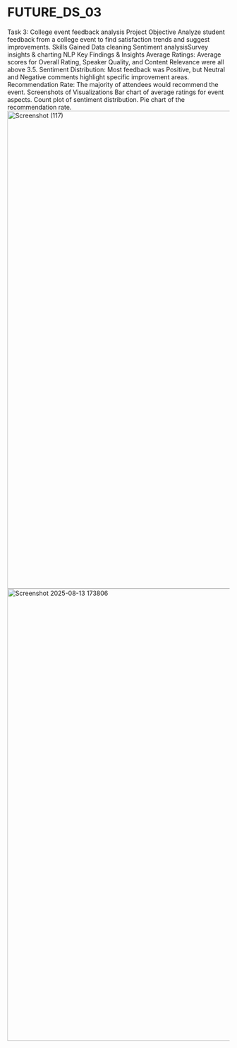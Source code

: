 # FUTURE_DS_03
Task 3: College event feedback analysis 
Project Objective
​Analyze student feedback from a college event to find satisfaction trends and suggest improvements.
​Skills Gained
​Data cleaning
​Sentiment analysis
​Survey insights & charting
​NLP
​Key Findings & Insights
​Average Ratings: Average scores for Overall Rating, Speaker Quality, and Content Relevance were all above 3.5.
​Sentiment Distribution: Most feedback was Positive, but Neutral and Negative comments highlight specific improvement areas.
​Recommendation Rate: The majority of attendees would recommend the event.
​Screenshots of Visualizations
​Bar chart of average ratings for event aspects.
​Count plot of sentiment distribution.
​Pie chart of the recommendation rate.<img width="1920" height="1080" alt="Screenshot (117)" src="https://github.com/user-attachments/assets/af961cc4-1279-4b2a-8b9a-ed8f4e71c98a" />
<img width="1917" height="1023" alt="Screenshot 2025-08-13 173806" src="https://github.com/user-attachments/assets/e535c23b-0634-4e44-b6ff-9ad83ffe6907" />
